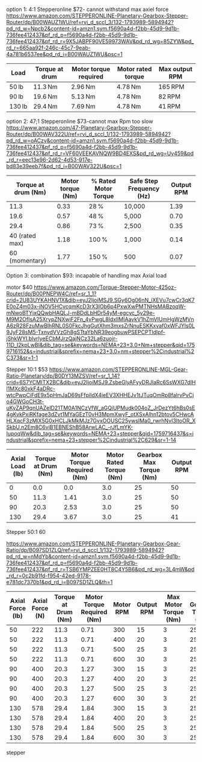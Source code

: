 
option 1: 
4:1 Stepperonline $72- cannot withstand max axiel force
 https://www.amazon.com/STEPPERONLINE-Planetary-Gearbox-Stepper-Router/dp/B00WAUZ1WU/ref=rvi_d_sccl_3/132-1793989-5894942?pd_rd_w=Npcb2&content-id=amzn1.sym.f5690a4d-f2bb-45d9-9d1b-736fee412437&pf_rd_p=f5690a4d-f2bb-45d9-9d1b-736fee412437&pf_rd_r=9X5JABPF90VE59973WAV&pd_rd_wg=85ZYW&pd_rd_r=665aa92f-246c-45c7-9eab-4a781b6537ee&pd_rd_i=B00WAUZ1WU&psc=1

| Load   | Torque at drum | Motor torque required | Motor rated torque | Max output RPM |
| ------ | -------------- | --------------------- | ------------------ | -------------- |
| 50 lb  | 11.3 Nm        | 2.96 Nm               | 4.78 Nm            | 165 RPM        |
| 90 lb  | 19.6 Nm        | 5.13 Nm               | 4.78 Nm            | 82 RPM         |
| 130 lb | 29.4 Nm        | 7.69 Nm               | 4.78 Nm            | 41 RPM         |

option 2:
47;1 Stepperonline $73-cannot max Rpm too slow
https://www.amazon.com/47-Planetary-Gearbox-Stepper-Router/dp/B00WAV322U/ref=rvi_d_sccl_1/132-1793989-5894942?pd_rd_w=oACzy&content-id=amzn1.sym.f5690a4d-f2bb-45d9-9d1b-736fee412437&pf_rd_p=f5690a4d-f2bb-45d9-9d1b-736fee412437&pf_rd_r=VF60VEEKAVNQW9BD4EXS&pd_rd_wg=Uy459&pd_rd_r=eec13e96-2d62-4d53-917e-bd83e39eeb7f&pd_rd_i=B00WAV322U&psc=1

| Torque at drum (Nm) | Motor torque (Nm) | % Rated Motor Torque | Safe Step Frequency (Hz) | Output RPM |
| ------------------- | ----------------- | -------------------- | ------------------------ | ---------- |
| 11.3                | 0.33              | 28 %                 | 10,000                   | 1.39       |
| 19.6                | 0.57              | 48 %                 | 5,000                    | 0.70       |
| 29.4                | 0.86              | 73 %                 | 2,500                    | 0.35       |
| 40 (rated max)      | 1.18              | 100 %                | 1,000                    | 0.14       |
| 60 (momentary)      | 1.77              | 150 %                | 500                      | 0.07       |


Option 3: combination $93: incapable of handling max Axial load

motor $40
https://www.amazon.com/Torque-Stepper-Motor-425oz-Router/dp/B00PNEPW4C/ref=sr_1_1?crid=2U83UYKAHNV1X&dib=eyJ2IjoiMSJ9.SGy6Og06nN_iXEVu7cwCr3qK7E0oZ4m03x-iNOV5HCvcqmKcD3rX3IOb6p4PxwXwPMTNHsMABzoqW-mNwoBTYjxQQwbHAQLJ-mBDdLbHDr54yM-egcyc_5y29e-M9M2OfIsA25XrypZNXwiF2Fn_4vPwgL8IdxllMIAavkV1hZmVIUmHgWzMVnA6zR28FzuMwBlhRNL0S0FkcJhgGutXhm3mxsZrNnuESKKxvaf0xWFJYls0L9JyF28sM5-TxnydVVzGh8gSTtaYbNR39eogbuwPSEPCPTIdIpf-jShkWYI.blvrlyeECbMJrzQajNCz32La6zuojr-11D_I2kpLwBI&dib_tag=se&keywords=NEMA+23+3.0+Nm+stepper&qid=1759716152&s=industrial&sprefix=nema+23+3.0+nm+stepper%2Cindustrial%2C373&sr=1-1


Stepper 10:1 $53
https://www.amazon.com/STEPPERONLINE-MGL-Gear-Ratio-Planetary/dp/B0DY13MZSV/ref=sr_1_14?crid=6S7YCMITX2BC&dib=eyJ2IjoiMSJ9.ZsbeGlyAFyyDRJIaRc6SsWXG7dIHl1MXc80xkF4aDRc-wtcPwpCiFdE9x5pHmJaD69sFfpiIdX4jeEV3XHHEJv1tJTuqOmRp8falrvPvCjo4GWGoCH3t-uKyZAP9qnUAZeID21TM0A1NCzVfW_aGQiUPMudk004oZ_JrDezYt6hBs0sE4gKvkPxiRKfage3dZvt1MYaGEzT0vH3MpmXwyF_otXSxAlhn12btov5CHwcAHLXqcF3zMlX5G0xHCLJkMkMJz7GvxOOUSC25ywsIMa0_rwrhNvI3ltoOR_XSkbU.n2Em8C6vjB1EBNEShB58ArwLAC_-rJfLmYK-IupoqWw&dib_tag=se&keywords=NEMA+23+stepper&qid=1759716437&s=industrial&sprefix=nema+23+stepper%2Cindustrial%2C629&sr=1-14

| Axial Load (lb) | Torque at Drum (Nm) | Motor Torque Required (Nm) | Motor Rated Torque (Nm) | Gearbox Max Torque (Nm) | Output RPM |
| --------------- | ------------------- | -------------------------- | ----------------------- | ----------------------- | ---------- |
| 0               | 0.0                 | 0.0                        | 3.0                     | 25                      | 50         |
| 50              | 11.3                | 1.41                       | 3.0                     | 25                      | 50         |
| 90              | 20.3                | 2.53                       | 3.0                     | 25                      | 50         |
| 130             | 29.4                | 3.67                       | 3.0                     | 25                      | 41         |



Stepper 50:1 60

https://www.amazon.com/STEPPERONLINE-Planetary-Gearbox-Gear-Ratio/dp/B097SD1ZLQ/ref=rvi_d_sccl_1/132-1793989-5894942?pd_rd_w=nMdYb&content-id=amzn1.sym.f5690a4d-f2bb-45d9-9d1b-736fee412437&pf_rd_p=f5690a4d-f2bb-45d9-9d1b-736fee412437&pf_rd_r=TSB6YMPZEE0HT8C4Y5B6&pd_rd_wg=3L4mW&pd_rd_r=0c2b91fd-f954-42ed-9178-e781dc7370b1&pd_rd_i=B097SD1ZLQ&th=1

| Axial Force (lb) | Axial Force (N) | Torque at Drum (Nm) | Motor Torque Required (Nm) | Motor RPM | Output RPM | Max Motor Torque (Nm) | Max Gearbox Torque (Nm) |
| ---------------- | --------------- | ------------------- | -------------------------- | --------- | ---------- | --------------------- | ----------------------- |
| 50               | 222             | 11.3                | 0.71                       | 300       | 15         | 3                     | 25                      |
| 50               | 222             | 11.3                | 0.71                       | 400       | 20         | 3                     | 25                      |
| 50               | 222             | 11.3                | 0.71                       | 500       | 25         | 3                     | 25                      |
| 50               | 222             | 11.3                | 0.71                       | 600       | 30         | 3                     | 25                      |
| 90               | 400             | 20.3                | 1.27                       | 300       | 15         | 3                     | 25                      |
| 90               | 400             | 20.3                | 1.27                       | 400       | 20         | 3                     | 25                      |
| 90               | 400             | 20.3                | 1.27                       | 500       | 25         | 3                     | 25                      |
| 90               | 400             | 20.3                | 1.27                       | 600       | 30         | 3                     | 25                      |
| 130              | 578             | 29.4                | 1.84                       | 300       | 15         | 3                     | 25                      |
| 130              | 578             | 29.4                | 1.84                       | 400       | 20         | 3                     | 25                      |
| 130              | 578             | 29.4                | 1.84                       | 500       | 25         | 3                     | 25                      |
| 130              | 578             | 29.4                | 1.84                       | 600       | 30         | 3                     | 25                      |

stepper





